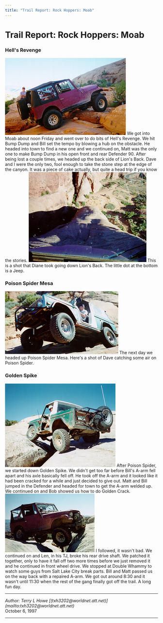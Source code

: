 ```yaml
---
title: "Trail Report: Rock Hoppers: Moab"
---
```


# Trail Report: Rock Hoppers: Moab
### Hell's Revenge
![Terry on Hell](mo9705.jpg)
We got into Moab about noon Friday and went over to do bits of Hell's Revenge.
We hit Bump Dump and Bill set the tempo by blowing a hub on the obstacle.  He
headed into town to find a new one and we continued on, Matt was the only one
to make Bump Dump in his open front and rear Defender 90.  After being lost a
couple times, we headed up the back side of Lion's Back.  Dave and I were the
only two, fool enough to take the stone step at the edge of the canyon.  It
was a piece of cake actually, but quite a head trip if you know the
stories.
![Terry going down Lion](mo9703.jpg)
This is a shot that Diane took going down Lion's Back.  The little dot
at the bottom is a Jeep.
### Poison Spider Mesa
![Dave on Poison Spider](mo9701.jpg)
The next day we headed up Poison Spider Mesa.  Here's a shot of Dave catching
some air on Poison Spider.
### Golden Spike
![Bob Lightbody on the Golden Crack](mo9704.jpg)
After Poison Spider, we started down Golden Spike.  We didn't get too far before
Bill's A-arm fell apart and his axle basically fell off.  He took off the A-arm
and it looked like it had been cracked for a while and just decided to give
out.  Matt and Bill jumped in the Defender and headed for town to get the
A-arm welded up.  We continued on and Bob showed us how to do Golden Crack.
![Terry on Golden Crack](mo9702.jpg)
I followed, it wasn't bad.  We continued on and Len, in his TJ, broke his
rear drive shaft.  We patched it together, only to have it fall off two
more times before we just removed it and he continued in front wheel drive.
We stopped at Double Whammy to watch some guys from Salt Lake City break
parts.  Bill and Matt passed us on the way back with a repaired A-arm.  We
got out around 8:30 and it wasn't until 11:30 when the rest of the gang
finally got off the trail.  A long fun day.
<HR>
<ADDRESS>
Author: Terry L Howe [(txh3202@worldnet.att.net)](mailto:txh3202@worldnet.att.net)
</ADDRESS>
October 6, 1997
<HR>